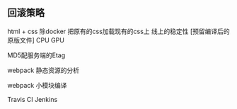 # 
## 回滚策略
html + css 
除docker
把原有的css加载现有的css上
线上的稳定性 [预留编译后的原版文件]
CPU
GPU

MD5配服务端的Etag

webpack 静态资源的分析

webpack 小模块编译 

Travis CI
Jenkins



